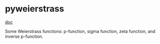 # pyweierstrass

[doc](https://pyweierstrass.readthedocs.io/en/latest/)

Some Weierstrass functions: p-function, sigma function, zeta function, and 
inverse p-function.
